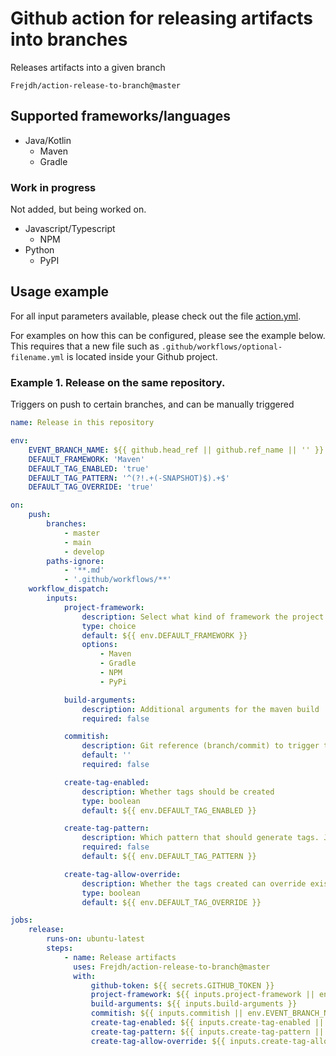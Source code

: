 # Github action for releasing artifacts into branches
Releases artifacts into a given branch

```
Frejdh/action-release-to-branch@master
```

## Supported frameworks/languages
* Java/Kotlin
    * Maven
    * Gradle

### Work in progress
Not added, but being worked on.
* Javascript/Typescript
    * NPM
* Python
    * PyPI

## Usage example
For all input parameters available, please check out the file [action.yml](action.yml).

For examples on how this can be configured, please see the example below.
This requires that a new file such as `.github/workflows/optional-filename.yml` is located inside your Github project.

### Example 1. Release on the same repository.
Triggers on push to certain branches, and can be manually triggered
```yaml
name: Release in this repository

env:
    EVENT_BRANCH_NAME: ${{ github.head_ref || github.ref_name || '' }}
    DEFAULT_FRAMEWORK: 'Maven'
    DEFAULT_TAG_ENABLED: 'true'
    DEFAULT_TAG_PATTERN: '^(?!.+(-SNAPSHOT)$).+$'
    DEFAULT_TAG_OVERRIDE: 'true'

on:
    push:
        branches:
            - master
            - main
            - develop
        paths-ignore:
            - '**.md'
            - '.github/workflows/**'
    workflow_dispatch:
        inputs:
            project-framework:
                description: Select what kind of framework the project uses
                type: choice
                default: ${{ env.DEFAULT_FRAMEWORK }}
                options:
                    - Maven
                    - Gradle
                    - NPM
                    - PyPi

            build-arguments:
                description: Additional arguments for the maven build
                required: false

            commitish:
                description: Git reference (branch/commit) to trigger the build on
                default: ''
                required: false

            create-tag-enabled:
                description: Whether tags should be created
                type: boolean
                default: ${{ env.DEFAULT_TAG_ENABLED }}

            create-tag-pattern:
                description: Which pattern that should generate tags. JavaScript regex syntax
                required: false
                default: ${{ env.DEFAULT_TAG_PATTERN }}

            create-tag-allow-override:
                description: Whether the tags created can override existing ones
                type: boolean
                default: ${{ env.DEFAULT_TAG_OVERRIDE }}

jobs:
    release:
        runs-on: ubuntu-latest
        steps:
            - name: Release artifacts
              uses: Frejdh/action-release-to-branch@master
              with:
                  github-token: ${{ secrets.GITHUB_TOKEN }}
                  project-framework: ${{ inputs.project-framework || env.DEFAULT_FRAMEWORK }}
                  build-arguments: ${{ inputs.build-arguments }}
                  commitish: ${{ inputs.commitish || env.EVENT_BRANCH_NAME }}
                  create-tag-enabled: ${{ inputs.create-tag-enabled || env.DEFAULT_TAG_ENABLED }}
                  create-tag-pattern: ${{ inputs.create-tag-pattern || env.DEFAULT_TAG_PATTERN }}
                  create-tag-allow-override: ${{ inputs.create-tag-allow-override || env.DEFAULT_TAG_OVERRIDE }}

```

